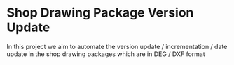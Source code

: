 # Shop Drawing Package Version Update
In this project we aim to automate the version update / incrementation / date update in the shop drawing packages  which are in DEG / DXF format
